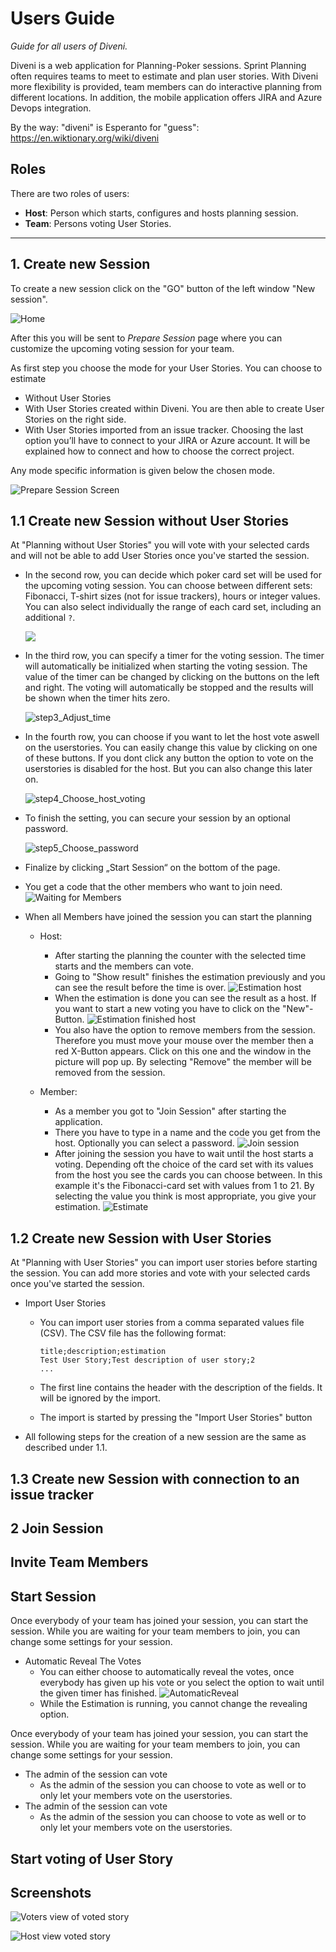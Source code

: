 # Users Guide

*Guide for all users of Diveni.*

Diveni is a web application for Planning-Poker sessions. Sprint Planning often requires teams to
meet to estimate and plan user stories. With Diveni more flexibility is provided, team members can
do interactive planning from different locations. In addition, the mobile application offers JIRA
and Azure Devops integration.

By the way: "diveni" is Esperanto for "guess": <https://en.wiktionary.org/wiki/diveni>

## Roles

There are two roles of users:

* **Host**: Person which starts, configures and hosts planning session.
* **Team**: Persons voting User Stories.

---

## 1. Create new Session

To create a new session click on the "GO" button of the left window "New session".

![Home](../img/diveni_home.png) 


After this you will be sent to *Prepare Session* page where you can customize the upcoming voting 
session for your team.

As first step you choose the mode for your User Stories. You can choose to estimate 

* Without User Stories 
* With User Stories created within Diveni. You are then able to create User Stories on the right side.
* With User Stories imported from an issue tracker. Choosing the last option you’ll have to connect to
  your JIRA or Azure account. It will be explained how to connect and how to choose the correct project.

Any mode specific information is given below the chosen mode.

![Prepare Session Screen](../img/prepare_your_session_selection.png)


## 1.1 Create new Session without User Stories

At "Planning without User Stories" you will vote with your selected cards and will not be able to add
User Stories once you've started the session.

- In the second row, you can decide which poker card set will be used for the upcoming voting
  session. You can choose between different sets: Fibonacci, T-shirt sizes (not for issue trackers),
  hours or integer values. You can also select individually the range of each card set, including
  an additional ```?```.

  ![](../img/Select_card_set.png)

- In the third row, you can specify a timer for the voting session. The timer will automatically be
  initialized when starting the voting session. The value of the timer can be changed by clicking on
  the buttons on the left and right. The voting will automatically be stopped and the results will be
  shown when the timer hits zero.

  ![step3_Adjust_time](../img/adjust_time.png)

- In the fourth row, you can choose if you want to let the host vote aswell on the userstories. You can easily
  change this value by clicking on one of these buttons. If you dont click any button the option to vote on the
  userstories is disabled for the host. But you can also change this later on.

  ![step4_Choose_host_voting](../img/host_voting_option_preparePage.png)

- To finish the setting, you can secure your session by an optional password.

  ![step5_Choose_password](../img/Choose_password.png)

- Finalize by clicking „Start Session“ on the bottom of the page.
- You get a code that the other members who want to join need.
  ![Waiting for Members](../img/waiting_for_members.png)
- When all Members have joined the session you can start the planning
  - Host:
    - After starting the planning the counter with the selected time starts and the members can vote. 
    - Going to "Show result" finishes the estimation previously and you can see the result before the time is over.
      ![Estimation host](../img/Estimation_Host.png)
    - When the estimation is done you can see the result as a host. If you want to start a new voting you have to click on the "New"-Button.
      ![Estimation finished host](../img/Estimation_finished_host.png)
    - You also have the option to remove members from the session. Therefore you must move your mouse over the member then a red X-Button appears. Click on this one and the window in the picture will pop up. By selecting "Remove" the member will be removed from the session.
    
  - Member:
    - As a member you got to "Join Session" after starting the application.
    - There you have to type in a name and the code you get from the host. Optionally you can select a password.
      ![Join session](../img/join_session.png)
    - After joining the session you have to wait until the host starts a voting. Depending oft the choice of the card set with its values from the host you see the cards you can choose between. In this example it's the Fibonacci-card set with values from 1 to 21. By selecting the value you think is most appropriate, you give your estimation.
      ![Estimate](../img/Estimate.png)

## 1.2 Create new Session with User Stories

At "Planning with User Stories" you can import user stories before starting the session. You can add more stories and vote with your selected 
cards once you've started the session.

  - Import User Stories
    - You can import user stories from a comma separated values file (CSV). The CSV file has the following format:
  
      ```
      title;description;estimation
      Test User Story;Test description of user story;2
      ...
      ```
    - The first line contains the header with the description of the fields. It will be ignored by the import.
    - The import is started by pressing the "Import User Stories" button
  - All following steps for the creation of a new session are the same as described under 1.1.

## 1.3 Create new Session with connection to an issue tracker

## 2 Join Session

## Invite Team Members

## Start Session

Once everybody of your team has joined your session, you can start the session. While you are waiting for your team members to join, you can change some settings for your session.

  - Automatic Reveal The Votes
    - You can either choose to automatically reveal the votes, once everybody has given up his vote
      or you select the option to wait until the given timer has finished.
      ![AutomaticReveal](../img/automatic_reveal.png)
    - While the Estimation is running, you cannot change the revealing option.

Once everybody of your team has joined your session, you can start the session. While you are waiting for your team members to join, you can change some settings for your session.

  - The admin of the session can vote
    - As the admin of the session you can choose to vote as well or to only let your members vote on the userstories.
  - The admin of the session can vote
    - As the admin of the session you can choose to vote as well or to only let your members vote on the userstories.


## Start voting of User Story


## Screenshots

![Voters view of voted story](../img/userEstimationVoted.png)

![Host view voted story](../img/hostEstimationFinished.png)
